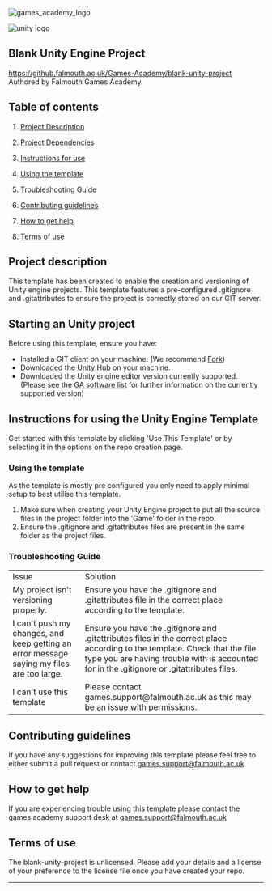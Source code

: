 ![games_academy_logo](https://github.falmouth.ac.uk/J-Dawes/blank-unity-project/assets/1961/fee20182-78e7-459f-ae86-69016a0b7424)

![unity logo](https://github.falmouth.ac.uk/J-Dawes/blank-unity-project/assets/1961/9af69d3c-f8e1-43fb-8ecb-5ce890cf8a37)

## Blank Unity Engine Project

https://github.falmouth.ac.uk/Games-Academy/blank-unity-project Authored by Falmouth Games Academy.

## Table of contents

1. [Project Description](#project-description)

2. [Project Dependencies](#project-dependencies)

3. [Instructions for use](#instructions-for-using-the-unity-engine-template)

4. [Using the template](#using-the-template)

5. [Troubleshooting Guide](#troubleshooting-guide)

6. [Contributing guidelines](#contributing-guidelines)

7. [How to get help](#how-to-get-help)

8. [Terms of use](#terms-of-use)


## Project description

This template has been created to enable the creation and versioning of Unity engine projects. This template features a pre-configured .gitignore and .gitattributes to ensure the project is correctly stored on our GIT server.

## Starting an Unity project

Before using this template, ensure you have:

* Installed a GIT client on your machine. (We recommend [Fork](https://git-fork.com/))
* Downloaded the [Unity Hub](https://unity.com/products) on your machine.
* Downloaded the Unity engine editor version currently supported. (Please see the [GA software list](https://github.com/Falmouth-Games-Academy/ga-software-list) for further information on the currently supported version)

## Instructions for using the Unity Engine Template

Get started with this template by clicking 'Use This Template' or by selecting it in the options on the repo creation page.

### Using the template

As the template is mostly pre configured you only need to apply minimal setup to best utilise this template.

1. Make sure when creating your Unity Engine project to put all the source  files in the project folder into the 'Game' folder in the repo.
2. Ensure the .gitignore and .gitattributes files are present in the same folder as the project files.

### Troubleshooting Guide

<table>
  <tr>
   <td>
    Issue
   </td>
   <td>
    Solution
   </td>
  </tr>
  <tr>
   <td>
    My project isn't versioning properly.
   </td>
   <td>
    Ensure you have the .gitignore and .gitattributes file in the correct place according to the template. 
   </td>
  </tr>
  <tr>
   <td>
    I can't push my changes, and keep getting an error message saying my files are too large.
   </td>
   <td>
    Ensure you have the .gitignore and .gitattributes files in the correct place according to the template.
       Check that the file type you are having trouble with is accounted for in the .gitignore or .gitattributes files.
   </td>
  </tr>
  <tr>
   <td>
    I can't use this template
   </td>
   <td>
    Please contact games.support@falmouth.ac.uk as this may be an issue with permissions.
   </td>
  </tr>
</table>

## Contributing guidelines

If you have any suggestions for improving this template please feel free to either submit a pull request or contact games.support@falmouth.ac.uk

## How to get help

If you are experiencing trouble using this template please contact the games academy support desk at games.support@falmouth.ac.uk

## Terms of use

The blank-unity-project is unlicensed. Please add your details and a license of your preference to the license file once you have created your repo.

---
